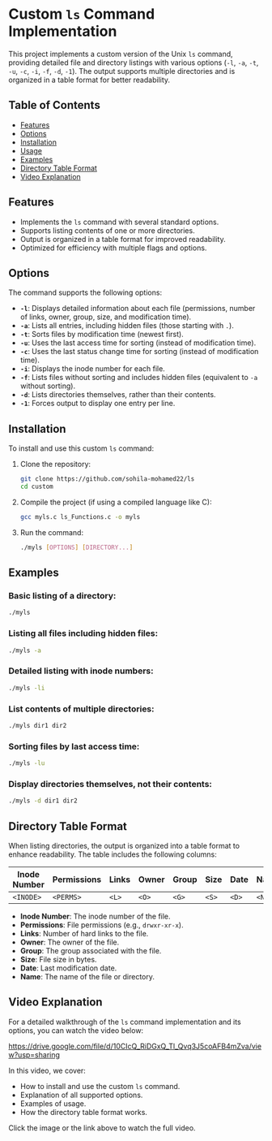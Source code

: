 # Custom `ls` Command Implementation

This project implements a custom version of the Unix `ls` command, providing detailed file and directory listings with various options (`-l`, `-a`, `-t`, `-u`, `-c`, `-i`, `-f`, `-d`, `-1`). The output supports multiple directories and is organized in a table format for better readability.

## Table of Contents
- [Features](#features)
- [Options](#options)
- [Installation](#installation)
- [Usage](#usage)
- [Examples](#examples)
- [Directory Table Format](#directory-table-format)
- [Video Explanation](#Video-Explanation)

## Features
- Implements the `ls` command with several standard options.
- Supports listing contents of one or more directories.
- Output is organized in a table format for improved readability.
- Optimized for efficiency with multiple flags and options.

## Options
The command supports the following options:

- **`-l`**: Displays detailed information about each file (permissions, number of links, owner, group, size, and modification time).
- **`-a`**: Lists all entries, including hidden files (those starting with `.`).
- **`-t`**: Sorts files by modification time (newest first).
- **`-u`**: Uses the last access time for sorting (instead of modification time).
- **`-c`**: Uses the last status change time for sorting (instead of modification time).
- **`-i`**: Displays the inode number for each file.
- **`-f`**: Lists files without sorting and includes hidden files (equivalent to `-a` without sorting).
- **`-d`**: Lists directories themselves, rather than their contents.
- **`-1`**: Forces output to display one entry per line.

## Installation

To install and use this custom `ls` command:

1. Clone the repository:
   ```bash
   git clone https://github.com/sohila-mohamed22/ls
   cd custom
   ```
2. Compile the project (if using a compiled language like C):
   ```bash
   gcc myls.c ls_Functions.c -o myls
   ```
3. Run the command:
   ```bash
   ./myls [OPTIONS] [DIRECTORY...]
   ```

## Examples

### Basic listing of a directory:
  ```bash
  ./myls
  ```
### Listing all files including hidden files:
  ```bash
  ./myls -a
  ```
### Detailed listing with inode numbers:
  ```bash
  ./myls -li
  ```
### List contents of multiple directories:
  ```bash
  ./myls dir1 dir2
  ```
### Sorting files by last access time:
  ```bash
  ./myls -lu
  ```
### Display directories themselves, not their contents:
  ```bash
  ./myls -d dir1 dir2
  ```

## Directory Table Format

When listing directories, the output is organized into a table format to enhance readability. The table includes the following columns:

| Inode Number | Permissions | Links | Owner | Group | Size | Date | Name |
|--------------|-------------|-------|-------|-------|------|------|------|
| `<INODE>`    | `<PERMS>`   | `<L>` | `<O>` | `<G>` | `<S>`| `<D>`| `<N>`|

- **Inode Number**: The inode number of the file.
- **Permissions**: File permissions (e.g., `drwxr-xr-x`).
- **Links**: Number of hard links to the file.
- **Owner**: The owner of the file.
- **Group**: The group associated with the file.
- **Size**: File size in bytes.
- **Date**: Last modification date.
- **Name**: The name of the file or directory.


## Video Explanation

For a detailed walkthrough of the `ls` command implementation and its options, you can watch the video below:

https://drive.google.com/file/d/10CIcQ_RiDGxQ_Tl_Qvq3J5coAFB4mZva/view?usp=sharing

In this video, we cover:
- How to install and use the custom `ls` command.
- Explanation of all supported options.
- Examples of usage.
- How the directory table format works.

Click the image or the link above to watch the full video.


